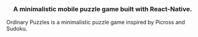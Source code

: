 <h3 align="center">A minimalistic mobile puzzle game built with React-Native.</h3>

Ordinary Puzzles is a minimalistic puzzle game inspired by Picross and Sudoku.




